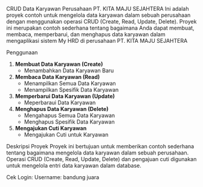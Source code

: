 CRUD Data Karyawan Perusahaan PT. KITA MAJU SEJAHTERA
Ini adalah proyek contoh untuk mengelola data karyawan dalam sebuah perusahaan dengan menggunakan operasi CRUD (Create, Read, Update, Delete). 
Proyek ini merupakan contoh sederhana tentang bagaimana Anda dapat membuat, membaca, memperbarui, dan menghapus data karyawan dalam mengaplikasi sistem My HRD di perusahaan PT. KITA MAJU SEJAHTERA

Penggunaan
1. **Membuat Data Karyawan (Create)**
    - Menambahkan Data Karyawan Baru
2. **Membaca Data Karyawan (Read)**
    - Menampilkan Semua Data Karyawan
    - Menampilkan Spesifik Data Karyawan
3. **Memperbarui Data Karyawan (Update)**
    - Meperbaraui Data Karyawan
4. **Menghapus Data Karyawan (Delete)**
    - Mengahapus Semua Data Karyawan
    - Menghapus Spesifik Data Karyawan
5. **Mengajukan Cuti Karyawan**
   - Mengajukan Cuti untuk Karyawan


Deskripsi Proyek
Proyek ini bertujuan untuk memberikan contoh sederhana tentang bagaimana mengelola data karyawan dalam sebuah perusahaan. Operasi CRUD (Create, Read, Update, Delete) dan pengajuan cuti digunakan untuk mengelola entri data karyawan dalam database.

Cek Login:
Username: bandung
juara
